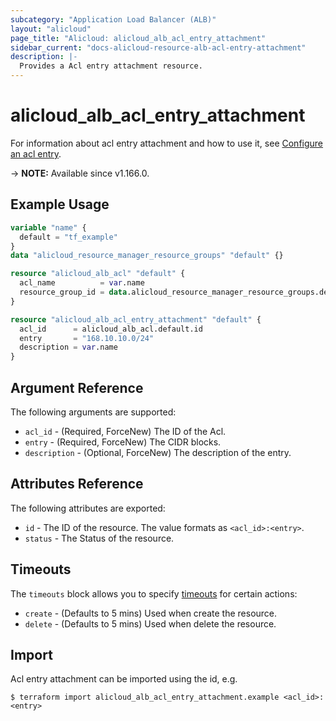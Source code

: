```yaml
---
subcategory: "Application Load Balancer (ALB)"
layout: "alicloud"
page_title: "Alicloud: alicloud_alb_acl_entry_attachment"
sidebar_current: "docs-alicloud-resource-alb-acl-entry-attachment"
description: |-
  Provides a Acl entry attachment resource.
---
```


# alicloud_alb_acl_entry_attachment

For information about acl entry attachment and how to use it, see [Configure an acl entry](https://www.alibabacloud.com/help/en/slb/application-load-balancer/developer-reference/api-alb-2020-06-16-addentriestoacl).

-> **NOTE:** Available since v1.166.0.

## Example Usage

```terraform
variable "name" {
  default = "tf_example"
}
data "alicloud_resource_manager_resource_groups" "default" {}

resource "alicloud_alb_acl" "default" {
  acl_name          = var.name
  resource_group_id = data.alicloud_resource_manager_resource_groups.default.groups.0.id
}

resource "alicloud_alb_acl_entry_attachment" "default" {
  acl_id      = alicloud_alb_acl.default.id
  entry       = "168.10.10.0/24"
  description = var.name
}
```

## Argument Reference

The following arguments are supported:

* `acl_id` - (Required, ForceNew) The ID of the Acl.
* `entry` - (Required, ForceNew) The CIDR blocks.
* `description` - (Optional, ForceNew) The description of the entry.

## Attributes Reference

The following attributes are exported:

* `id` - The ID of the resource. The value formats as `<acl_id>:<entry>`.
* `status` - The Status of the resource.

## Timeouts

The `timeouts` block allows you to specify [timeouts](https://www.terraform.io/docs/configuration-0-11/resources.html#timeouts) for certain actions:

* `create` - (Defaults to 5 mins) Used when create the resource.
* `delete` - (Defaults to 5 mins) Used when delete the resource.

## Import

Acl entry attachment can be imported using the id, e.g.

```shell
$ terraform import alicloud_alb_acl_entry_attachment.example <acl_id>:<entry>
```
